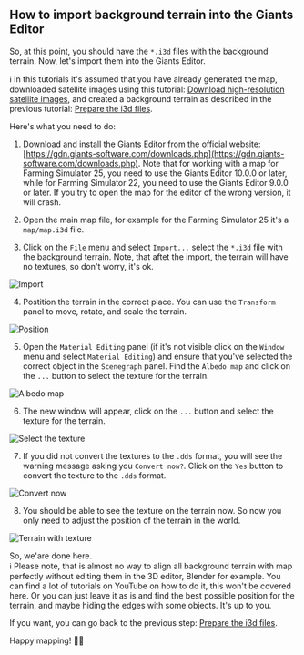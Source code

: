 ## How to import background terrain into the Giants Editor

So, at this point, you should have the `*.i3d` files with the background terrain. Now, let's import them into the Giants Editor.

ℹ️ In this tutorials it's assumed that you have already generated the map, downloaded satellite images using this tutorial: [Download high-resolution satellite images](README_satellite_images.md), and created a background terrain as described in the previous tutorial: [Prepare the i3d files](README_i3d.md).

Here's what you need to do:

1. Download and install the Giants Editor from the official website: [https://gdn.giants-software.com/downloads.php](https://gdn.giants-software.com/downloads.php). Note that for working with a map for Farming Simulator 25, you need to use the Giants Editor 10.0.0 or later, while for Farming Simulator 22, you need to use the Giants Editor 9.0.0 or later. If you try to open the map for the editor of the wrong version, it will crash.

2. Open the main map file, for example for the Farming Simulator 25 it's a `map/map.i3d` file.

3. Click on the `File` menu and select `Import...` select the `*.i3d` file with the background terrain. Note, that aftet the import, the terrain will have no textures, so don't worry, it's ok.

![Import](https://github.com/user-attachments/assets/32145805-6583-4147-ac04-4c69d041b554)

4. Postition the terrain in the correct place. You can use the `Transform` panel to move, rotate, and scale the terrain.

![Position](https://github.com/user-attachments/assets/8202b2f5-2286-4213-8785-c3779e9ad88a)

5. Open the `Material Editing` panel (if it's not visible click on the `Window` menu and select `Material Editing`) and ensure that you've selected the correct object in the `Scenegraph` panel. Find the `Albedo map` and click on the `...` button to select the texture for the terrain. 

![Albedo map](https://github.com/user-attachments/assets/20a197cd-dadf-4e61-8ad2-c6752d60fb17)

6. The new window will appear, click on the `...` button and select the texture for the terrain.

![Select the texture](https://github.com/user-attachments/assets/29940c6d-1c18-4077-a0f0-ce525a9bc503)

7. If you did not convert the textures to the `.dds` format, you will see the warning message asking you `Convert now?`. Click on the `Yes` button to convert the texture to the `.dds` format.

![Convert now](https://github.com/user-attachments/assets/1778363a-1701-4c49-9fc7-67a1e67b3257)

8. You should be able to see the texture on the terrain now. So now you only need to adjust the position of the terrain in the world.

![Terrain with texture](https://github.com/user-attachments/assets/a5da03a6-42b3-4010-997e-787c0d9bee38)

So, we'are done here.<br>
ℹ️ Please note, that is almost no way to align all background terrain with map perfectly without editing them in the 3D editor, Blender for example. You can find a lot of tutorials on YouTube on how to do it, this won't be covered here. Or you can just leave it as is and find the best possible position for the terrain, and maybe hiding the edges with some objects. It's up to you.<br>

If you want, you can go back to the previous step: [Prepare the i3d files](README_i3d.md).<br>

Happy mapping! 🚜🌾